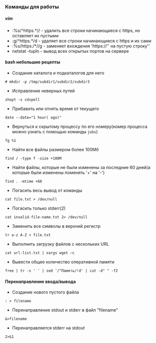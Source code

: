 ### Команды для работы
##### vim
- :%s/^https.*// - удалить все строки начинающиеся с https, но оставляет их пустыми
- :g/^https.*/d - удаляет все строки начинающиеся с https и их сами
- :%s/https:\/*//g - заменяет вхождения 'https://'' на пустую строку''
- netstat -tupln - вывод всех открытых портов на сервере

#### bash небольшие рецепты

- Создание каталога и подкаталогов для него
```
# mkdir -p /tmp/subdir1/subdir2/subdir3
```
- Исправление неверных путей
```
shopt -s cdspell
```
- Прибавить или отнять время от текущего
```
date --date="1 hour( ago)"
```
- Вернуться к скрытому процессу по его номеру(номер процесса можно узнать с помощью команды `jobs`)
```
fg %1
```
- Найти все файлы размером более 100Мб
```
find / -type f -size +100M
```
- Найти файлы, которые не были изменены за последние 60 дней(а которые были изменены поменять '+' на '-')
```
find . -mtime +60
```
- Погасить весь вывод от команды
```
cat file.txt > /dev/null
```
- Погасить только stderr(2)
```
cat invalid-file-name.txt 2> /dev/null
```
- Заменить все символы в верхний регистр
```
tr a-z A-Z < file.txt
```
- Выполнить загрузку файлов с нескольких URL
```
cat url-list.txt | xargs wget –c
```
- Вывести общее количество оперативной памяти
```
free | tr -s ' ' | sed '/^Память/!d' | cut -d" " -f2
```

#### Перенаправление ввода/вывода

- Создание нового пустого файла
```
: > filename
```
-  Перенаправление stdout и stderr в файл "filename"
```
&>filename
```
- Перенаправляется stderr на stdout
```
2>&1
```

